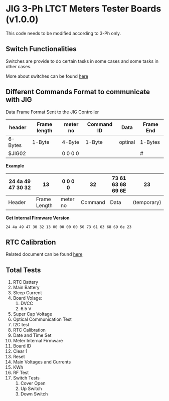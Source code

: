 # JIG 3-Ph LTCT Meters Tester Boards (v1.0.0)
This code needs to be modified according to 3-Ph only.


## Switch Functionalities
Switches are provide to do certain tasks in some cases and some tasks in other cases.

More about switches can be found [here](./switches_actions/switches.md)


## Different Commands Format to communicate with JIG

Data Frame Format Sent to the JIG Controller
				
header	|Frame length	|meter no	|Command ID	|Data|	Frame End
---|---|---|---|---|---
6-Bytes|	1-Byte|	4-Byte	|1-Byte|	optinal|	1-Bytes
$JIG02	| |	0 0 0 0	| | |		#

**Example**

24	4a	49	47	30	32|	13	|0	0	0	0|	32	|73	61	63	68	69	6E|	23
---|---|---|---|---|---
Header|						Frame Length|	meter no	|			Command|	Data| (temporary)						|Frame End



**Get Internal Firmware Version**

```24 4a 49 47 30 32 13 00 00 00 00 50 73 61 63 68 69 6e 23```


## RTC Calibration
Related document can be found [here](./rtc_calibration_docs/README_RTC_CALIBRATION.md)



## Total Tests

1. RTC Battery
2. Main Battery
3. Sleep Current
4. Board Volage:
    1. DVCC
    2. 6.5 V
5. Super Cap Voltage
6. Optical Communication Test
7. I2C test
8. RTC Calibration
9. Date and Time Set
10. Meter Internal Firmware
11. Board ID 
12. Clear 1
13. Reset
14. Main Voltages and Currents
15. KWh
16. RF Test
17. Switch Tests
    1. Cover Open
    2. Up Switch
    3. Down Switch

